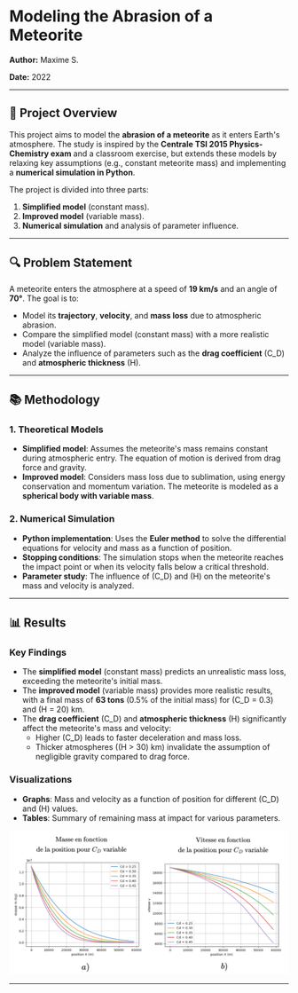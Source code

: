 # Modeling the Abrasion of a Meteorite

**Author:** Maxime S.

**Date:** 2022

---

## 📌 Project Overview

This project aims to model the **abrasion of a meteorite** as it enters Earth's atmosphere. The study is inspired by the **Centrale TSI 2015 Physics-Chemistry exam** and a classroom exercise, but extends these models by relaxing key assumptions (e.g., constant meteorite mass) and implementing a **numerical simulation in Python**.

The project is divided into three parts:
1. **Simplified model** (constant mass).
2. **Improved model** (variable mass).
3. **Numerical simulation** and analysis of parameter influence.

---

## 🔍 Problem Statement

A meteorite enters the atmosphere at a speed of **19 km/s** and an angle of **70°**. The goal is to:
- Model its **trajectory**, **velocity**, and **mass loss** due to atmospheric abrasion.
- Compare the simplified model (constant mass) with a more realistic model (variable mass).
- Analyze the influence of parameters such as the **drag coefficient** (C_D) and **atmospheric thickness** (H).

---

## 📚 Methodology

### 1. Theoretical Models
- **Simplified model**: Assumes the meteorite's mass remains constant during atmospheric entry. The equation of motion is derived from drag force and gravity.
- **Improved model**: Considers mass loss due to sublimation, using energy conservation and momentum variation. The meteorite is modeled as a **spherical body with variable mass**.

### 2. Numerical Simulation
- **Python implementation**: Uses the **Euler method** to solve the differential equations for velocity and mass as a function of position.
- **Stopping conditions**: The simulation stops when the meteorite reaches the impact point or when its velocity falls below a critical threshold.
- **Parameter study**: The influence of \(C_D\) and \(H\) on the meteorite's mass and velocity is analyzed.

---

## 📊 Results

### Key Findings
- The **simplified model** (constant mass) predicts an unrealistic mass loss, exceeding the meteorite's initial mass.
- The **improved model** (variable mass) provides more realistic results, with a final mass of **63 tons** (0.5% of the initial mass) for \(C_D = 0.3\) and \(H = 20\) km.
- The **drag coefficient** (C_D) and **atmospheric thickness** (H) significantly affect the meteorite's mass and velocity:
  - Higher \(C_D\) leads to faster deceleration and mass loss.
  - Thicker atmospheres (\(H > 30\) km) invalidate the assumption of negligible gravity compared to drag force.

### Visualizations
- **Graphs**: Mass and velocity as a function of position for different \(C_D\) and \(H\) values.
- **Tables**: Summary of remaining mass at impact for various parameters.

![Mass and velocity vs. position for varying \C_D\ and \(H = 20\) km](images/abrasion_image.png)

---
